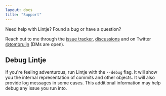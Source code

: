 ```yaml
---
layout: docs
title: "Support"
---
```


Need help with Lintje? Found a bug or have a question?

Reach out to me through the [issue tracker][issues], [discussions][discussions] and on Twitter [@tombruijn](https://twitter.com/tombruijn) (DMs are open).

## Debug Lintje

If you're feeling adventurous, run Lintje with the `--debug` flag. It will show you the internal representation of commits and other objects. It will also provide log messages in some cases. This additional information may help debug any issue you run into.

[issues]: <%= site.metadata.issue_tracker %>
[discussions]: <%= site.metadata.discussions %>
